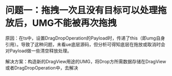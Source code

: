 # 问题一：拖拽一次且没有目标可以处理拖放后，UMG不能被再次拖拽

原因：在ts中，设置DragDropOperation的Payload时，传递了this（即umg自身引用）。导致了这种问题，未看ue底层源码，但分析可得知底层在拖放或取消时会对Payload做一些清空释放处理。

解决方案：构造新的DragView用途的UMG，将Drop方所需数据存储在DragView或者DragDropOperation中，去解决